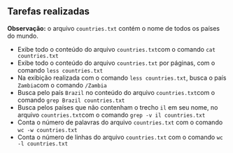 ## Tarefas realizadas

**Observação:** o arquivo `countries.txt` contém o nome de todos os países do mundo.

- Exibe todo o conteúdo do arquivo `countries.txt`com o comando `cat countries.txt`
- Exibe todo o conteúdo do arquivo `countries.txt` por páginas, com o comando `less countries.txt`
- Na exibição realizada com o comando `less countries.txt`, busca o país `Zambia`com o comando `/Zambia`
- Busca pelo país `Brazil` no conteúdo do arquivo `countries.txt`com o comando `grep Brazil countries.txt`
- Busca pelos países que não contenham o trecho `il` em seu nome, no arquivo `countries.txt`com o comando `grep -v il countries.txt`
- Conta o número de palavras do arquivo `countries.txt` com o comando `wc -w countries.txt`
- Conta o número de linhas do arquivo `countries.txt` com o comando `wc -l countries.txt`